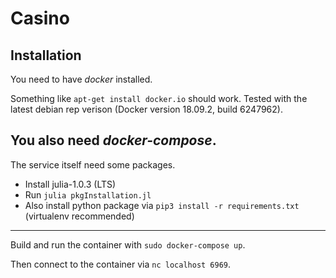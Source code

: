 # Casino

## Installation

You need to have *docker* installed.

Something like `apt-get install docker.io` should work. Tested with the latest debian rep verison (Docker version 18.09.2, build 6247962).

You also need *docker-compose*.
---

The service itself need some packages.
* Install julia-1.0.3 (LTS)
* Run `julia pkgInstallation.jl`
* Also install python package via `pip3 install -r requirements.txt` (virtualenv recommended)

---
Build and run the container with `sudo docker-compose up`.

Then connect to the container via `nc localhost 6969`.

